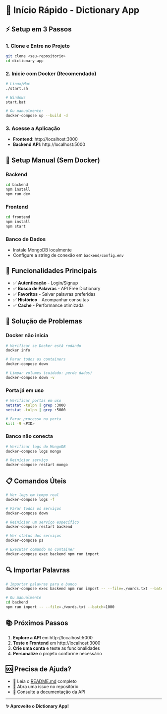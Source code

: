 # 🚀 Início Rápido - Dictionary App

## ⚡ Setup em 3 Passos

### 1. Clone e Entre no Projeto
```bash
git clone <seu-repositorio>
cd dictionary-app
```

### 2. Inicie com Docker (Recomendado)
```bash
# Linux/Mac
./start.sh

# Windows
start.bat

# Ou manualmente:
docker-compose up --build -d
```

### 3. Acesse a Aplicação
- **Frontend**: http://localhost:3000
- **Backend API**: http://localhost:5000

## 🔧 Setup Manual (Sem Docker)

### Backend
```bash
cd backend
npm install
npm run dev
```

### Frontend
```bash
cd frontend
npm install
npm start
```

### Banco de Dados
- Instale MongoDB localmente
- Configure a string de conexão em `backend/config.env`

## 📱 Funcionalidades Principais

- ✅ **Autenticação** - Login/Signup
- ✅ **Busca de Palavras** - API Free Dictionary
- ✅ **Favoritos** - Salvar palavras preferidas
- ✅ **Histórico** - Acompanhar consultas
- ✅ **Cache** - Performance otimizada

## 🐛 Solução de Problemas

### Docker não inicia
```bash
# Verificar se Docker está rodando
docker info

# Parar todos os containers
docker-compose down

# Limpar volumes (cuidado: perde dados)
docker-compose down -v
```

### Porta já em uso
```bash
# Verificar portas em uso
netstat -tulpn | grep :3000
netstat -tulpn | grep :5000

# Parar processo na porta
kill -9 <PID>
```

### Banco não conecta
```bash
# Verificar logs do MongoDB
docker-compose logs mongo

# Reiniciar serviço
docker-compose restart mongo
```

## 📋 Comandos Úteis

```bash
# Ver logs em tempo real
docker-compose logs -f

# Parar todos os serviços
docker-compose down

# Reiniciar um serviço específico
docker-compose restart backend

# Ver status dos serviços
docker-compose ps

# Executar comando no container
docker-compose exec backend npm run import
```

## 🔍 Importar Palavras

```bash
# Importar palavras para o banco
docker-compose exec backend npm run import -- --file=./words.txt --batch=1000

# Ou manualmente
cd backend
npm run import -- --file=./words.txt --batch=1000
```

## 📚 Próximos Passos

1. **Explore a API** em http://localhost:5000
2. **Teste o Frontend** em http://localhost:3000
3. **Crie uma conta** e teste as funcionalidades
4. **Personalize** o projeto conforme necessário

## 🆘 Precisa de Ajuda?

- 📖 Leia o [README.md](README.md) completo
- 🐛 Abra uma issue no repositório
- 💬 Consulte a documentação da API

---

**✨ Aproveite o Dictionary App!**
